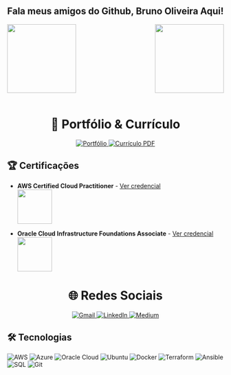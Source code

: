 ## Fala meus amigos do Github, Bruno Oliveira Aqui!

<div>
  <img height="160em" src="https://github-readme-stats.vercel.app/api?username=brunoserraoliveira&show_icons=true&theme=great-gatsby&include_all_commits=true&count_private=true"/>
  <img align="right" height="160em" src="https://github-readme-stats.vercel.app/api/top-langs/?username=brunoserraoliveira&layout=compact&langs_count=16&theme=great-gatsby"/>
</div>
<br>

<h1 align="center">📂 Portfólio & Currículo</h1>

<div align="center">
  <a href="http://meu-website-portfolio-bruno.s3-website-us-east-1.amazonaws.com/" target="_blank">
    <img src="https://img.shields.io/badge/Portfólio-4285F4?style=for-the-badge&logo=google-chrome&logoColor=white" alt="Portfólio">
  </a>
  <a href="https://curriculo-bruno-oliveira-s3-aws.s3.us-east-1.amazonaws.com/Curriculo.pdf" target="_blank">
    <img src="https://img.shields.io/badge/Currículo-PDF-red?style=for-the-badge&logo=adobe-acrobat-reader&logoColor=white" alt="Currículo PDF">
  </a>
</div>

## 🏆 Certificações

- **AWS Certified Cloud Practitioner** - [Ver credencial](https://www.credly.com/earner/earned/badge/097bf0ce-c810-4403-a141-7e0b04e10730)  
  <img src="https://images.credly.com/size/110x110/images/00634f82-b07f-4bbd-a6bb-53de397fc3a6/image.png" width="80">

- **Oracle Cloud Infrastructure Foundations Associate** - [Ver credencial](https://drive.google.com/file/d/1024cfiM8nDBxtiQGTM2C6bIwo2f0Mbp-/view)  
  <img src="https://images.credly.com/size/110x110/images/8b8ed108-77d9-4005-93a3-6f3b4da18345/image.png" width="80">

<h1 align="center">🌐 Redes Sociais</h1>

<div align="center">
  <a href="mailto:brunoserrasilva@gmail.com">
    <img src="https://img.shields.io/badge/Gmail-D14836?style=for-the-badge&logo=gmail&logoColor=white" alt="Gmail">
  </a>
  <a href="https://www.linkedin.com/in/bruno-luiz-oliveira-" target="_blank">
    <img src="https://img.shields.io/badge/LinkedIn-0077B5?style=for-the-badge&logo=linkedin&logoColor=white" alt="LinkedIn">
  </a>
  <a href="https://medium.com/@brunooliveirasilva" target="_blank">
    <img src="https://img.shields.io/badge/Medium-12100E?style=for-the-badge&logo=medium&logoColor=white" alt="Medium">
  </a>
</div>

## 🛠️ Tecnologias

![AWS](https://img.shields.io/badge/AWS-%23FF9900.svg?style=for-the-badge&logo=amazon-aws&logoColor=white)
![Azure](https://img.shields.io/badge/Azure-0078D4?style=for-the-badge&logo=microsoft-azure&logoColor=white)
![Oracle Cloud](https://img.shields.io/badge/Oracle_Cloud-F80000?style=for-the-badge&logo=oracle&logoColor=white)
![Ubuntu](https://img.shields.io/badge/Ubuntu-E95420?style=for-the-badge&logo=ubuntu&logoColor=white)
![Docker](https://img.shields.io/badge/Docker-2496ED?style=for-the-badge&logo=docker&logoColor=white)
![Terraform](https://img.shields.io/badge/Terraform-7B42BC?style=for-the-badge&logo=terraform&logoColor=white)
![Ansible](https://img.shields.io/badge/Ansible-EE0000?style=for-the-badge&logo=ansible&logoColor=white)
![SQL](https://img.shields.io/badge/SQL-4479A1?style=for-the-badge&logo=postgresql&logoColor=white)
![Git](https://img.shields.io/badge/Git-F05032?style=for-the-badge&logo=git&logoColor=white)

